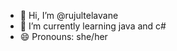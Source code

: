 - 👋 Hi, I’m @rujultelavane
- 🌱 I’m currently learning java and c#
- 😄 Pronouns: she/her

<!---
rujultelavane/rujultelavane is a ✨ special ✨ repository because its `README.md` (this file) appears on your GitHub profile.
You can click the Preview link to take a look at your changes.
--->
